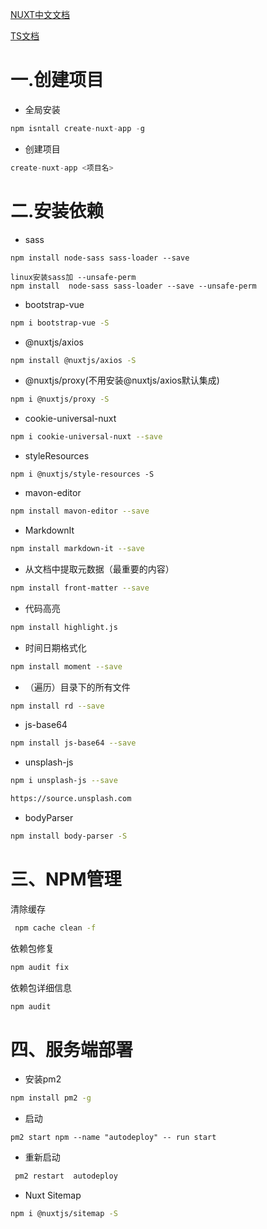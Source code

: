 [NUXT中文文档](https://zh.nuxtjs.org/guide/installation)

[TS文档](https://www.tslang.cn/docs/handbook/typescript-in-5-minutes.html)
# 一.创建项目
- 全局安装
```js
npm isntall create-nuxt-app -g
```
- 创建项目
```js
create-nuxt-app <项目名>
```
# 二.安装依赖

- sass
```bahs
npm install node-sass sass-loader --save 

linux安装sass加 --unsafe-perm
npm install  node-sass sass-loader --save --unsafe-perm
```
- bootstrap-vue
```bash
npm i bootstrap-vue -S
```
- @nuxtjs/axios
```bash
npm install @nuxtjs/axios -S
```
-  @nuxtjs/proxy(不用安装@nuxtjs/axios默认集成)
```bash
npm i @nuxtjs/proxy -S
```
- cookie-universal-nuxt
```bash
npm i cookie-universal-nuxt --save
```

- styleResources
```
npm i @nuxtjs/style-resources -S
```

- mavon-editor
```bash
npm install mavon-editor --save
 ```
- MarkdownIt
```bash
npm install markdown-it --save
```
- 从文档中提取元数据（最重要的内容）
```bash
npm install front-matter --save
```
 - 代码高亮
 ```bash
 npm install highlight.js
 ```
 - 时间日期格式化
```bash
npm install moment --save
```
- （遍历）目录下的所有文件
```bash
npm install rd --save
```
-  js-base64
```bash
npm install js-base64 --save
```
-  unsplash-js 
```bash
npm i unsplash-js --save

https://source.unsplash.com
```
-  bodyParser
```bash
npm install body-parser -S
```
# 三、NPM管理
清除缓存
```bash
 npm cache clean -f
```
依赖包修复

```bash
npm audit fix
```
依赖包详细信息
```bash
npm audit
```
# 四、服务端部署
- 安装pm2
```bash
npm install pm2 -g 
```
- 启动
```
pm2 start npm --name "autodeploy" -- run start
```
- 重新启动
```bash
 pm2 restart  autodeploy
 ```

- Nuxt Sitemap 
```bash
npm i @nuxtjs/sitemap -S